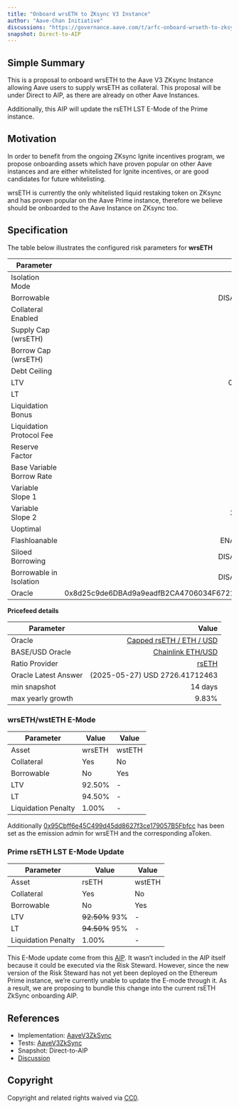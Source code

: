 ```yaml
---
title: "Onboard wrsETH to ZKsync V3 Instance"
author: "Aave-Chan Initiative"
discussions: "https://governance.aave.com/t/arfc-onboard-wrseth-to-zksync-v3-instance/20727"
snapshot: Direct-to-AIP
---
```


## Simple Summary

This is a proposal to onboard wrsETH to the Aave V3 ZKsync Instance allowing Aave users to supply wrsETH as collateral. This proposal will be under Direct to AIP, as there are already on other Aave Instances.

Additionally, this AIP will update the rsETH LST E-Mode of the Prime instance.

## Motivation

In order to benefit from the ongoing ZKsync Ignite incentives program, we propose onboarding assets which have proven popular on other Aave instances and are either whitelisted for Ignite incentives, or are good candidates for future whitelisting.

wrsETH is currently the only whitelisted liquid restaking token on ZKsync and has proven popular on the Aave Prime instance, therefore we believe should be onboarded to the Aave Instance on ZKsync too.

## Specification

The table below illustrates the configured risk parameters for **wrsETH**

| Parameter                 |                                      Value |
| ------------------------- | -----------------------------------------: |
| Isolation Mode            |                                      false |
| Borrowable                |                                   DISABLED |
| Collateral Enabled        |                                       true |
| Supply Cap (wrsETH)       |                                        700 |
| Borrow Cap (wrsETH)       |                                          1 |
| Debt Ceiling              |                                      USD 0 |
| LTV                       |                                     0.05 % |
| LT                        |                                      0.1 % |
| Liquidation Bonus         |                                      7.5 % |
| Liquidation Protocol Fee  |                                       10 % |
| Reserve Factor            |                                       10 % |
| Base Variable Borrow Rate |                                        0 % |
| Variable Slope 1          |                                       10 % |
| Variable Slope 2          |                                      300 % |
| Uoptimal                  |                                       45 % |
| Flashloanable             |                                    ENABLED |
| Siloed Borrowing          |                                   DISABLED |
| Borrowable in Isolation   |                                   DISABLED |
| Oracle                    | 0x8d25c9de6DBAd9a9eadfB2CA4706034F6721d555 |

**Pricefeed details**

| Parameter            |                                                                                                      Value |
| -------------------- | ---------------------------------------------------------------------------------------------------------: |
| Oracle               | [Capped rsETH / ETH / USD ](https://era.zksync.network/address/0x8d25c9de6DBAd9a9eadfB2CA4706034F6721d555) |
| BASE/USD Oracle      |         [Chainlink ETH/USD](https://era.zksync.network/address/0x6D41d1dc818112880b40e26BD6FD347E41008eDA) |
| Ratio Provider       |                     [rsETH](https://era.zksync.network/address/0x7024c64Ad30Ebf224e417CfDE4438606d2b9B690) |
| Oracle Latest Answer |                                                                             (2025-05-27) USD 2726.41712463 |
| min snapshot         |                                                                                                    14 days |
| max yearly growth    |                                                                                                      9.83% |

### wrsETH/wstETH E-Mode

| Parameter           | Value  | Value  |
| ------------------- | ------ | ------ |
| Asset               | wrsETH | wstETH |
| Collateral          | Yes    | No     |
| Borrowable          | No     | Yes    |
| LTV                 | 92.50% | -      |
| LT                  | 94.50% | -      |
| Liquidation Penalty | 1.00%  | -      |

Additionally [0x95Cbff6e45C499d45dd8627f3ce179057B5Fbfcc](https://era.zksync.network/address/0x95Cbff6e45C499d45dd8627f3ce179057B5Fbfcc) has been set as the emission admin for wrsETH and the corresponding aToken.

### Prime rsETH LST E-Mode Update

| Parameter           | Value          | Value  |
| ------------------- | -------------- | ------ |
| Asset               | rsETH          | wstETH |
| Collateral          | Yes            | No     |
| Borrowable          | No             | Yes    |
| LTV                 | ~~92.50%~~ 93% | -      |
| LT                  | ~~94.50%~~ 95% | -      |
| Liquidation Penalty | 1.00%          | -      |

This E-Mode update come from this [AIP](https://governance.aave.com/t/arfc-lrt-and-wsteth-unification/21739#p-55276-rseth-ltv-lt-update-4). It wasn’t included in the AIP itself because it could be executed via the Risk Steward. However, since the new version of the Risk Steward has not yet been deployed on the Ethereum Prime instance, we’re currently unable to update the E-mode through it. As a result, we are proposing to bundle this change into the current rsETH ZkSync onboarding AIP.

## References

- Implementation: [AaveV3ZkSync](https://github.com/bgd-labs/aave-proposals-v3/blob/main/zksync/src/20250408_AaveV3ZkSync_OnboardWrsETHToZKsyncV3Instance/AaveV3ZkSync_OnboardWrsETHToZKsyncV3Instance_20250408.sol)
- Tests: [AaveV3ZkSync](https://github.com/bgd-labs/aave-proposals-v3/blob/main/zksync/src/20250408_AaveV3ZkSync_OnboardWrsETHToZKsyncV3Instance/AaveV3ZkSync_OnboardWrsETHToZKsyncV3Instance_20250408.t.sol)
- Snapshot: Direct-to-AIP
- [Discussion](https://governance.aave.com/t/arfc-onboard-wrseth-to-zksync-v3-instance/20727)

## Copyright

Copyright and related rights waived via [CC0](https://creativecommons.org/publicdomain/zero/1.0/).
